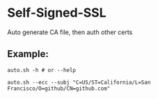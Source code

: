 # Self-Signed-SSL
Auto generate CA file, then auth other certs
## Example:
```
auto.sh -h # or --help
```
```
auto.sh --ecc --subj "C=US/ST=California/L=San Francisco/O=github/CN=github.com"
```
